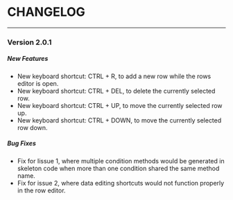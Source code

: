 # CHANGELOG
---

### Version 2.0.1
##### New Features
- New keyboard shortcut: CTRL + R, to add a new row while the rows editor is open.
- New keyboard shortcut: CTRL + DEL, to delete the currently selected row.
- New keyboard shortcut: CTRL + UP, to move the currently selected row up.
- New keyboard shortcut: CTRL + DOWN, to move the currently selected row down.

##### Bug Fixes
- Fix for Iissue 1, where multiple condition methods would be generated in skeleton code when more than one condition shared the same method name.
- Fix for issue 2, where data editing shortcuts would not function properly in the row editor.